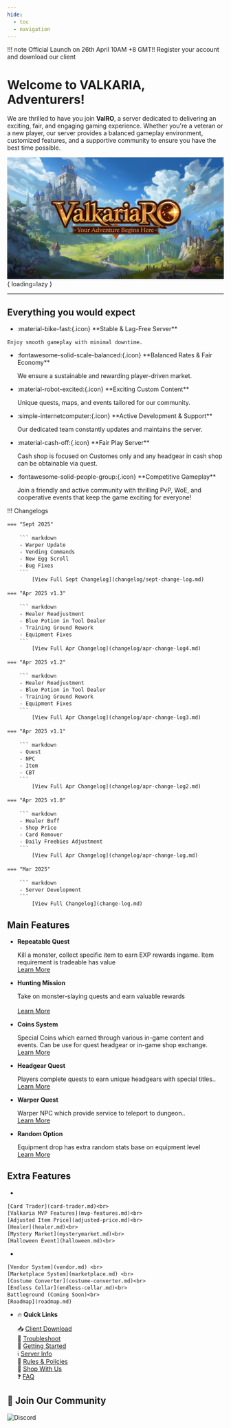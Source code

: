 ```yaml
---
hide:
  - toc
  - navigation
---
```


!!! note 
    Official Launch on 26th April 10AM +8 GMT!! Register your account and download our client
<br>

# Welcome to **VALKARIA**, Adventurers!

We are thrilled to have you join **ValRO**, a  server dedicated to delivering an exciting, fair, and engaging gaming experience. Whether you're a veteran or a new player, our server provides a balanced gameplay environment, customized features, and a supportive community to ensure you have the best time possible.

<!-- [Register Now](#){ .md-button .md-button--primary } -->

![Banner](assets/banner.png){ loading=lazy }

----------------------------------------------

## Everything you would expect
<div class="grid cards" markdown>

-    <p class="custom-feature"> :material-bike-fast:{.icon} **Stable & Lag-Free Server**</p>
    
    Enjoy smooth gameplay with minimal downtime.  
    
-   <p class="custom-feature"> :fontawesome-solid-scale-balanced:{.icon} **Balanced Rates & Fair Economy**</p>

    We ensure a sustainable and rewarding player-driven market.  

-   <p class="custom-feature"> :material-robot-excited:{.icon} **Exciting Custom Content**</p>

    Unique quests, maps, and events tailored for our community.  

-   <p class="custom-feature"> :simple-internetcomputer:{.icon} **Active Development & Support**</p>

    Our dedicated team constantly updates and maintains the server.  

-   <p class="custom-feature"> :material-cash-off:{.icon} **Fair Play Server**</p>

    Cash shop is focused on Customes only and any headgear in cash shop can be obtainable via quest.

-   <p class="custom-feature"> :fontawesome-solid-people-group:{.icon} **Competitive Gameplay**</p>

    Join a friendly and active community with thrilling PvP, WoE, and cooperative events that keep the game exciting for everyone!

</div>

!!! Changelogs

    === "Sept 2025"

        ``` markdown 
        - Warper Update
        - Vending Commands
        - New Egg Scroll
        - Bug Fixes
        ```
            [View Full Sept Changelog](changelog/sept-change-log.md)

    === "Apr 2025 v1.3"

        ``` markdown 
        - Healer Readjustment
        - Blue Potion in Tool Dealer
        - Training Ground Rework
        - Equipment Fixes
        ```
            [View Full Apr Changelog](changelog/apr-change-log4.md)

    === "Apr 2025 v1.2"

        ``` markdown 
        - Healer Readjustment
        - Blue Potion in Tool Dealer
        - Training Ground Rework
        - Equipment Fixes
        ```
            [View Full Apr Changelog](changelog/apr-change-log3.md)            

    === "Apr 2025 v1.1"

        ``` markdown 
        - Quest
        - NPC
        - Item
        - CBT
        ```
            [View Full Apr Changelog](changelog/apr-change-log2.md)

    === "Apr 2025 v1.0"

        ``` markdown 
        - Healer Buff
        - Shop Price
        - Card Remover
        - Daily Freebies Adjustment
        ```
            [View Full Apr Changelog](changelog/apr-change-log.md)

    === "Mar 2025"

        ``` markdown 
        - Server Development
        ```
            [View Full Changelog](change-log.md)

## Main Features

<div class="grid cards" markdown>

-   **Repeatable Quest**
   
    
    Kill a monster, collect specific item to earn EXP rewards ingame. Item requirement is tradeable has value<br>
    [Learn More](daily-quest.md)

-   **Hunting Mission**
   
    
    Take on monster-slaying quests and earn valuable rewards<br><br>
    [Learn More](hunting-mission.md)

-   **Coins System**
   
    
    Special Coins which earned through various in-game content and events. Can be use for quest headgear or in-game shop exchange.<br>
    [Learn More](coin-system.md)

-   **Headgear Quest**
   
    
    Players complete quests to earn unique headgears with special titles..<br>
    [Learn More](headgear-quest.md)

-   **Warper Quest**
   
    
    Warper NPC which provide service to teleport to dungeon..<br>
    [Learn More](warper-quest.md)

-   **Random Option**
   
    
    Equipment drop has extra random stats base on equipment level<br>
    [Learn More](random-option.md)
</div>

## Extra Features

<div class="grid cards" markdown>
   
-   
    
    [Card Trader](card-trader.md)<br>
    [Valkaria MVP Features](mvp-features.md)<br>
    [Adjusted Item Price](adjusted-price.md)<br>
    [Healer](healer.md)<br>
    [Mystery Market](mysterymarket.md)<br>
    [Halloween Event](halloween.md)<br>

- 

    [Vendor System](vendor.md) <br>
    [Marketplace System](marketplace.md) <br>
    [Costume Converter](costume-converter.md)<br>
    [Endless Cellar](endless-cellar.md)<br>
    Battleground (Coming Soon)<br>
    [Roadmap](roadmap.md)

- 🔥 **Quick Links**

    📥 [Client Download](download.md)<br>
    🔧 [Troubleshoot](troubleshoot.md)<br>
    📖 [Getting Started](getting-started.md)<br>
    ℹ️ [Server Info](server-info.md)<br>
    📜 [Rules & Policies](rules.md)<br>
    🎁 [Shop With Us](supportus.md)<br>
    ❓ [FAQ](faq.md)<br>

</div>




## 📢 **Join Our Community**
![Discord](https://img.shields.io/discord/1350028562924830730?logo=discord&label=Join%20Our%20Discord&link=https%3A%2F%2Fdiscord.gg%2F6qQUbAeHrx)

